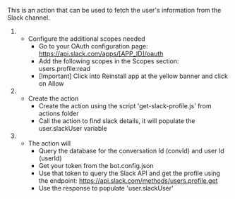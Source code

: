 This is an action that can be used to fetch the user's information from the Slack channel.


1. - Configure the additional scopes needed
      - Go to your OAuth configuration page: https://api.slack.com/apps/[APP_ID]/oauth
      - Add the following scopes in the Scopes section: users.profile:read
      - [Important] Click into Reinstall app at the yellow banner and click on Allow
2. - Create the action
      - Create the action using the script 'get-slack-profile.js' from actions folder
      - Call the action to find slack details, it will populate the user.slackUser variable
3. - The action will
      - Query the database for the conversation Id (convId) and user Id (userId)
      - Get your token from the bot.config.json
      - Use that token to query the Slack API and get the profile using the endpoint: https://api.slack.com/methods/users.profile.get
      - Use the response to populate 'user.slackUser'
